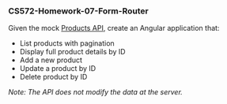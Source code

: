 ### CS572-Homework-07-Form-Router
Given the mock [Products API](https://dummyjson.com/docs/products), create an Angular application that:
* List products with pagination
* Display full product details by ID
* Add a new product
* Update a product by ID
* Delete product by ID

*Note: The API does not modify the data at the server.*
